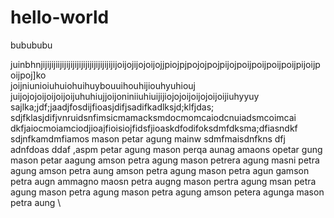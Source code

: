 # hello-world
bubububu

juinbhnjijijijiijijijijijijijijijijijijijijoijojijojoijojjpiojpjpojojpojpijojpoijpoijpoijpoijpijoijpoijpoj]ko\
joijniunioiuhuiohuihuybouuihouhijiouhyuhiouj\
juijojojoijoijoijoijuhuhiujjoijoniniiuhiuijijiojojoijoijojoijoijiuhyyuy
sajlka;jdf;jaadjfosdijfioasjdifjsadifkadlksjd;klfjdas;
sdjfklasjdifjvnruidsnfimsicmamacksmdocmomcaiodcnuiadsmcoimcai
dkfjaiocmoiamciodjioajfioisiojfidsfjioaskdfodifoksdmfdksma;dfiasndkf
sdjnfkamdmfiamos
mason petar agung mainw sdmfmaisdnfkns dfj adnfdoas ddaf
,aspm petar agung mason perqa aunag amaons opetar gung mason petar aagung amson petra agung mason petrera agung masni petra agung amson petra aung amson petra agung mason petra agun gamson petra augn ammagno maosn petra augng mason pertra agung msan petra agung mason petra agung mason petra agung amson petera agunga mason petra aung \

